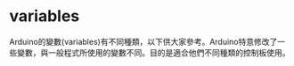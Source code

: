 <h1>variables</h1><p>
Arduino的變數(variables)有不同種類，以下供大家參考。Arduino特意修改了一些變數，與一般程式所使用的變數不同。目的是適合他們不同種類的控制板使用。<p>
